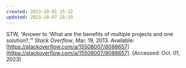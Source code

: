 ```yaml
---
created: 2023-10-01 15:12
updated: 2023-10-07 15:19
---
```


STW, “Answer to ‘What are the benefits of multiple projects and one solution?,’” _Stack Overflow_, Mar. 19, 2013. Available: [https://stackoverflow.com/a/15508007/8088657](https://stackoverflow.com/a/15508007/8088657). [Accessed: Oct. 01, 2023]